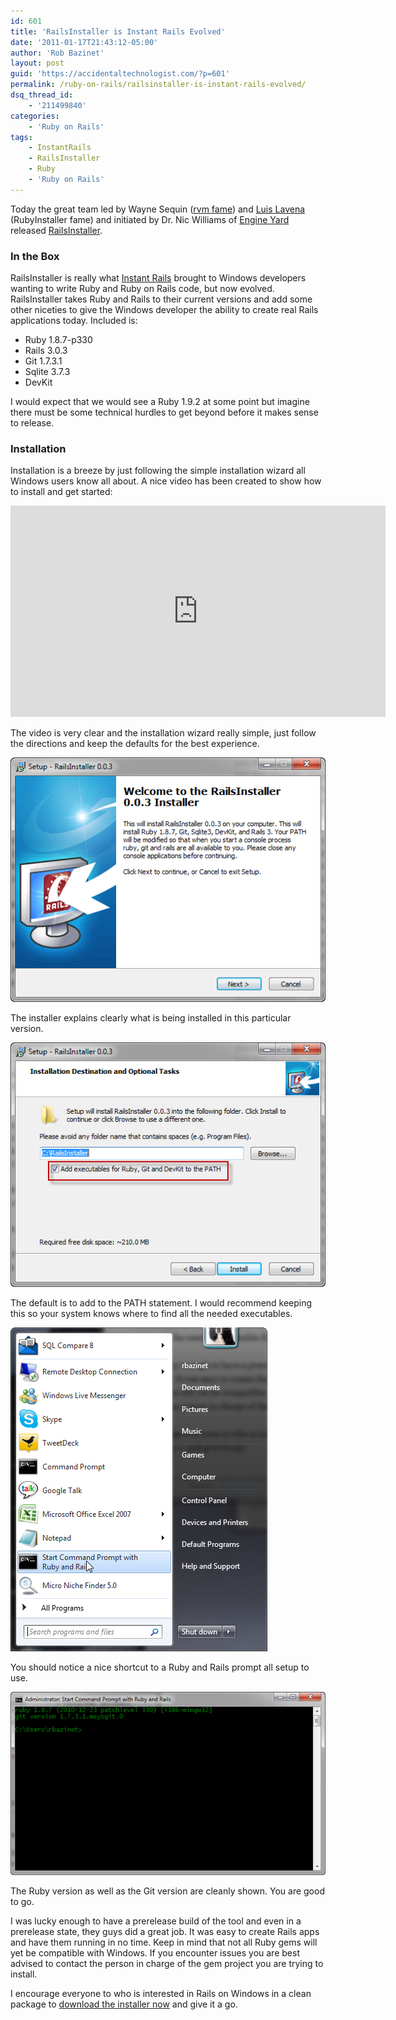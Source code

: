 ```yaml
---
id: 601
title: 'RailsInstaller is Instant Rails Evolved'
date: '2011-01-17T21:43:12-05:00'
author: 'Rob Bazinet'
layout: post
guid: 'https://accidentaltechnologist.com/?p=601'
permalink: /ruby-on-rails/railsinstaller-is-instant-rails-evolved/
dsq_thread_id:
    - '211499840'
categories:
    - 'Ruby on Rails'
tags:
    - InstantRails
    - RailsInstaller
    - Ruby
    - 'Ruby on Rails'
---
```


Today the great team led by Wayne Sequin ([rvm fame](http://rvm.beginrescueend.com/)) and [Luis Lavena](http://blog.mmediasys.com/) (RubyInstaller fame) and initiated by Dr. Nic Williams of [Engine Yard](http://www.engineyard.com/) released [RailsInstaller](http://railsinstaller.org/).

### In the Box

RailsInstaller is really what [Instant Rails](http://rubyforge.org/projects/instantrails/) brought to Windows developers wanting to write Ruby and Ruby on Rails code, but now evolved. RailsInstaller takes Ruby and Rails to their current versions and add some other niceties to give the Windows developer the ability to create real Rails applications today. Included is:

- Ruby 1.8.7-p330
- Rails 3.0.3
- Git 1.7.3.1
- Sqlite 3.7.3
- DevKit
 
I would expect that we would see a Ruby 1.9.2 at some point but imagine there must be some technical hurdles to get beyond before it makes sense to release.

### Installation

Installation is a breeze by just following the simple installation wizard all Windows users know all about. A nice video has been created to show how to install and get started:

<iframe frameborder="0" height="338" src="http://player.vimeo.com/video/18787139?title=0&byline=0&portrait=0&color=ffffff" width="600"></iframe>

The video is very clear and the installation wizard really simple, just follow the directions and keep the defaults for the best experience.

[![RailsInstaller1](/assets/img/2011/01/RailsInstaller1_thumb.png "RailsInstaller1")](/assets/img/2011/01/RailsInstaller1.png)

The installer explains clearly what is being installed in this particular version.

[![RailsInstaller2](/assets/img/2011/01/RailsInstaller2_thumb.png "RailsInstaller2")](/assets/img/2011/01/RailsInstaller2.png)

The default is to add to the PATH statement. I would recommend keeping this so your system knows where to find all the needed executables.

[![RailsInstallerMenu](/assets/img/2011/01/RailsInstallerMenu_thumb.png "RailsInstallerMenu")](/assets/img/2011/01/RailsInstallerMenu.png)

You should notice a nice shortcut to a Ruby and Rails prompt all setup to use.

[![RailsInstallerPrompt](/assets/img/2011/01/RailsInstallerPrompt_thumb.png "RailsInstallerPrompt")](/assets/img/2011/01/RailsInstallerPrompt.png)

The Ruby version as well as the Git version are cleanly shown. You are good to go.

I was lucky enough to have a prerelease build of the tool and even in a prerelease state, they guys did a great job. It was easy to create Rails apps and have them running in no time. Keep in mind that not all Ruby gems will yet be compatible with Windows. If you encounter issues you are best advised to contact the person in charge of the gem project you are trying to install.

I encourage everyone to who is interested in Rails on Windows in a clean package to [download the installer now](http://rubyforge.org/frs/download.php/73968/railsinstaller-1.0.0.exe) and give it a go.